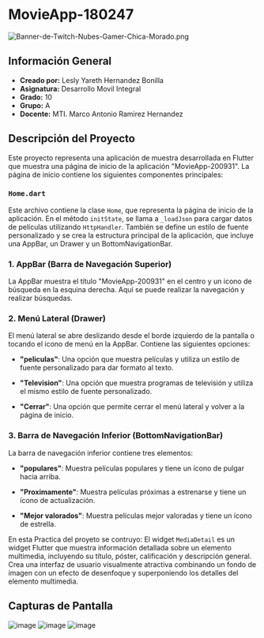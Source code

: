 # MovieApp-180247
![Banner-de-Twitch-Nubes-Gamer-Chica-Morado.png](https://i.postimg.cc/15q3LFXF/Banner-de-Twitch-Nubes-Gamer-Chica-Morado.png)
## Información General

- **Creado por:** Lesly Yareth Hernandez Bonilla
- **Asignatura:** Desarrollo Movil Integral
- **Grado:** 10
- **Grupo:** A
- **Docente:** MTI. Marco Antonio Ramirez Hernandez

## Descripción del Proyecto

Este proyecto representa una aplicación de muestra desarrollada en Flutter que muestra una página de inicio de la aplicación "MovieApp-200931". La página de inicio contiene los siguientes componentes principales:

### `Home.dart`

Este archivo contiene la clase `Home`, que representa la página de inicio de la aplicación. En el método `initState`, se llama a `_loadJson` para cargar datos de películas utilizando `HttpHandler`. También se define un estilo de fuente personalizado y se crea la estructura principal de la aplicación, que incluye una AppBar, un Drawer y un BottomNavigationBar.

### 1. AppBar (Barra de Navegación Superior)

La AppBar muestra el título "MovieApp-200931" en el centro y un icono de búsqueda en la esquina derecha. Aquí se puede realizar la navegación y realizar búsquedas.

### 2. Menú Lateral (Drawer)

El menú lateral se abre deslizando desde el borde izquierdo de la pantalla o tocando el icono de menú en la AppBar. Contiene las siguientes opciones:

- **"peliculas"**: Una opción que muestra películas y utiliza un estilo de fuente personalizado para dar formato al texto.

- **"Television"**: Una opción que muestra programas de televisión y utiliza el mismo estilo de fuente personalizado.

- **"Cerrar"**: Una opción que permite cerrar el menú lateral y volver a la página de inicio.

### 3. Barra de Navegación Inferior (BottomNavigationBar)

La barra de navegación inferior contiene tres elementos:

- **"populares"**: Muestra películas populares y tiene un ícono de pulgar hacia arriba.

- **"Proximamente"**: Muestra películas próximas a estrenarse y tiene un ícono de actualización.

- **"Mejor valorados"**: Muestra películas mejor valoradas y tiene un ícono de estrella.

En esta Practica del proyeto se contruyo:
El widget `MediaDetail` es un widget Flutter que muestra información detallada sobre un elemento multimedia, incluyendo su título, póster, calificación y descripción general. Crea una interfaz de usuario visualmente atractiva combinando un fondo de imagen con un efecto de desenfoque y superponiendo los detalles del elemento multimedia.

## Capturas de Pantalla
![image](https://github.com/Lesly-hub/DMI_Practica14_180247/assets/74167109/8c517fe1-2ec5-4e25-a91e-2579b2ee269a)
![image](https://github.com/Lesly-hub/DMI_Practica14_180247/assets/74167109/cc8aa432-405b-4598-b51b-77dc2b28bb16)
![image](https://github.com/Lesly-hub/DMI_Practica14_180247/assets/74167109/a24f57a5-aaf9-47f3-bcac-3f522138fd1f)


